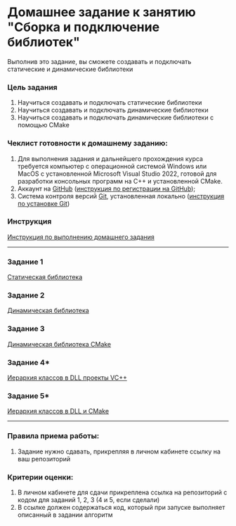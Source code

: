 # Домашнее задание к занятию "Сборка и подключение библиотек"

Выполнив это задание, вы сможете создавать и подключать статические и динамические библиотеки

### Цель задания

1. Научиться создавать и подключать статические библиотеки
1. Научиться создавать и подключать динамические библиотеки
1. Научиться создавать и подключать динамические библиотеки с помощью CMake

### Чеклист готовности к домашнему заданию:

1. Для выполнения задания и дальнейшего прохождения курса требуется компьютер с операционной системой Windows или MacOS с установленной Microsoft Visual Studio 2022, готовой для разработки консольных программ на C++ и установленной CMake.
2. Аккаунт на [GitHub](https://github.com/) ([инструкция по регистрации на GitHub](https://github.com/netology-code/cppm-homeworks/tree/main/common/sign%20up));
3. Система контроля версий [Git](https://git-scm.com/), установленная локально ([инструкция по установке Git](https://github.com/netology-code/cppm-homeworks/tree/main/common/download))

### Инструкция

[Инструкция по выполнению домашнего задания](https://github.com/netology-code/cppm-homeworks/blob/main/common/readme.md)

------

### Задание 1

[Статическая библиотека](01)

### Задание 2

[Динамическая библиотека](02)

### Задание 3

[Динамическая библиотека CMake](03)

### Задание 4*

[Иерархия классов в DLL проекты VC++](04)

### Задание 5*

[Иерархия классов в DLL и CMake](05)

------

### Правила приема работы:

1. Задание нужно сдавать, прикрепляя в личном кабинете ссылку на ваш репозиторий

### Критерии оценки:

1. В личном кабинете для сдачи прикреплена ссылка на репозиторий с кодом для заданий 1, 2, 3 (4 и 5, если сделали)
2. В ссылке должен содержаться код, который при запуске выполняет описанный в задании алгоритм




